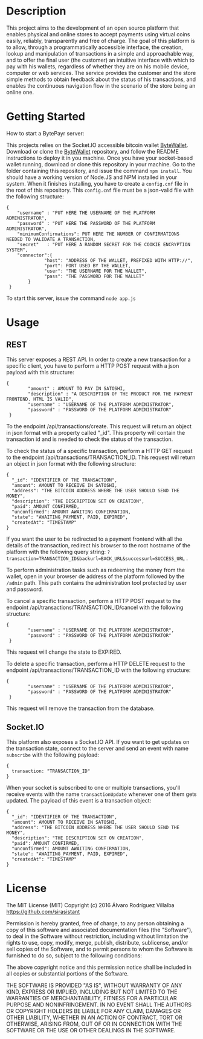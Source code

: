 # Description

This project aims to the development of an open source platform that
enables physical and online stores to accept payments using virtual coins easily,
reliably, transparently and free of charge. 
The goal of this platform is to allow, through a programmatically
accessible interface, the creation, lookup and manipulation of transactions in a
simple and approachable way, and to offer the final user (the customer) an
intuitive interface with which to pay with his wallets, regardless of whether they
are on his mobile device, computer or web services. The service provides
the customer and the store simple methods to obtain feedback about the status
of his transactions, and enables the continuous navigation flow in the
scenario of the store being an online one.

# Getting Started

How to start a BytePayr server:

This projects relies on the Socket.IO accessible bitcoin wallet [ByteWallet](https://github.com/sirasistant/ByteWallet). Download or clone the [ByteWallet](https://github.com/sirasistant/ByteWallet) repository, and follow the README instructions to deploy it in you machine.
Once you have your socket-based wallet running, download or clone this repository in your machine.
Go to the folder containing this repository, and issue the command `npm install`. You should have a working version of Node.JS and NPM installed in your system.
When it finishes installing, you have to create a `config.cnf` file in the root of this repository. This `config.cnf` file must be a json-valid file with the following structure:

```
{
 	"username" : "PUT HERE THE USERNAME OF THE PLATFORM ADMINISTRATOR",
 	"password" : "PUT HERE THE PASSWORD OF THE PLATFORM ADMINISTRATOR",
 	"minimumConfirmations": PUT HERE THE NUMBER OF CONFIRMATIONS NEEDED TO VALIDATE A TRANSACTION,
 	"secret"   : "PUT HERE A RANDOM SECRET FOR THE COOKIE ENCRYPTION SYSTEM",
 	"connector":{
     	      "host": "ADDRESS OF THE WALLET, PREFIXED WITH HTTP://",
     	      "port": PORT USED BY THE WALLET,
     	      "user": "THE USERNAME FOR THE WALLET",
     	      "pass": "THE PASSWORD FOR THE WALLET"
     	}
 }
```

To start this server, issue the command `node app.js`

# Usage

## REST

This server exposes a REST API. In order to create a new transaction for a specific client, you have to perform a HTTP POST request with a json payload with this structure:

```
{
        "amount" : AMOUNT TO PAY IN SATOSHI,
        "description" : "A DESCRIPTION OF THE PRODUCT FOR THE PAYMENT FRONTEND. HTML IS VALID",
        "username" : "USERNAME OF THE PLATFORM ADMINISTRATOR",
        "password" : "PASSWORD OF THE PLATFORM ADMINISTRATOR"
 }
```
To the endpoint /api/transactions/create. This request will return an object in json format with a property called "_id". This property will contain the transaction id and is needed to check the status of the transaction.

To check the status of a specific transaction, perform a HTTP GET request to the endpoint /api/transactions/TRANSACTION_ID. This request will return an object in json format with the following structure:
```
{
  "_id": "IDENTIFIER OF THE TRANSACTION",
  "amount": AMOUNT TO RECEIVE IN SATOSHI,
  "address": "THE BITCOIN ADDRESS WHERE THE USER SHOULD SEND THE MONEY",
  "description": "THE DESCRIPTION SET ON CREATION",
  "paid": AMOUNT CONFIRMED,
  "unconfirmed": AMOUNT AWAITING CONFIRMATION,
  "state": "AWAITING_PAYMENT, PAID, EXPIRED",
  "createdAt": "TIMESTAMP"
}
```

If you want the user to be redirected to a payment frontend with all the details of the transaction, redirect his browser to the root hostname of the platform with the following query string: `?transaction=TRANSACTION_ID&backurl=BACK_URL&successurl=SUCCESS_URL` .

To perform administration tasks such as redeeming the money from the wallet, open in your browser de address of the platform followed by the `/admin` path. This path contains the administration tool protected by user and password.

To cancel a specific transaction, perform a HTTP POST request to the endpoint /api/transactions/TRANSACTION_ID/cancel with the following structure:
```
{
        "username" : "USERNAME OF THE PLATFORM ADMINISTRATOR",
        "password" : "PASSWORD OF THE PLATFORM ADMINISTRATOR"
 }
```
This request will change the state to EXPIRED.



To delete a specific transaction, perform a HTTP DELETE request to the endpoint /api/transactions/TRANSACTION_ID with the following structure: 
```
{
        "username" : "USERNAME OF THE PLATFORM ADMINISTRATOR",
        "password" : "PASSWORD OF THE PLATFORM ADMINISTRATOR"
 }
```
This request will remove the transaction from the database.

## Socket.IO

This platform also exposes a Socket.IO API. If you want to get updates on the transaction state, connect to the server and send an event with name `subscribe` with the following payload:

```
{
  transaction: "TRANSACTION_ID"
}
```

When your socket is subscribed to one or multiple transactions, you'll receive events with the name `transactionUpdate` whenever one of them gets updated. The payload of this event is a transaction object:

```
{
  "_id": "IDENTIFIER OF THE TRANSACTION",
  "amount": AMOUNT TO RECEIVE IN SATOSHI,
  "address": "THE BITCOIN ADDRESS WHERE THE USER SHOULD SEND THE MONEY",
  "description": "THE DESCRIPTION SET ON CREATION",
  "paid": AMOUNT CONFIRMED,
  "unconfirmed": AMOUNT AWAITING CONFIRMATION,
  "state": "AWAITING_PAYMENT, PAID, EXPIRED",
  "createdAt": "TIMESTAMP"
}
```

# License

The MIT License (MIT)
Copyright (c) 2016 Álvaro Rodríguez Villalba https://github.com/sirasistant

Permission is hereby granted, free of charge, to any person obtaining a copy of this software and associated documentation files (the "Software"), to deal in the Software without restriction, including without limitation the rights to use, copy, modify, merge, publish, distribute, sublicense, and/or sell copies of the Software, and to permit persons to whom the Software is furnished to do so, subject to the following conditions:

The above copyright notice and this permission notice shall be included in all copies or substantial portions of the Software.

THE SOFTWARE IS PROVIDED "AS IS", WITHOUT WARRANTY OF ANY KIND, EXPRESS OR IMPLIED, INCLUDING BUT NOT LIMITED TO THE WARRANTIES OF MERCHANTABILITY, FITNESS FOR A PARTICULAR PURPOSE AND NONINFRINGEMENT. IN NO EVENT SHALL THE AUTHORS OR COPYRIGHT HOLDERS BE LIABLE FOR ANY CLAIM, DAMAGES OR OTHER LIABILITY, WHETHER IN AN ACTION OF CONTRACT, TORT OR OTHERWISE, ARISING FROM, OUT OF OR IN CONNECTION WITH THE SOFTWARE OR THE USE OR OTHER DEALINGS IN THE SOFTWARE.
